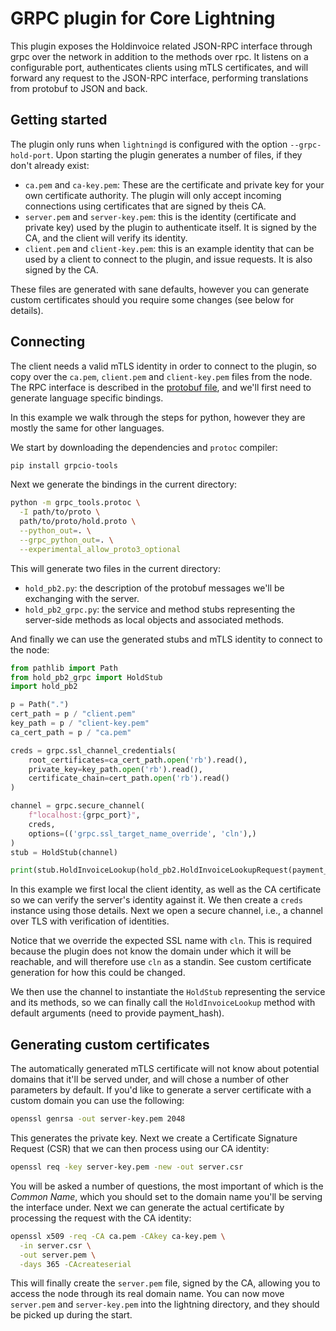 # GRPC plugin for Core Lightning

This plugin exposes the Holdinvoice related JSON-RPC interface through grpc over the
network in addition to the methods over rpc. It listens on a configurable port, authenticates clients
using mTLS certificates, and will forward any request to the JSON-RPC
interface, performing translations from protobuf to JSON and back.


## Getting started

The plugin only runs when `lightningd` is configured with the option
`--grpc-hold-port`. Upon starting the plugin generates a number of files,
if they don't already exist:

 - `ca.pem` and `ca-key.pem`: These are the certificate and private
   key for your own certificate authority. The plugin will only accept
   incoming connections using certificates that are signed by theis
   CA.
 - `server.pem` and `server-key.pem`: this is the identity
   (certificate and private key) used by the plugin to authenticate
   itself. It is signed by the CA, and the client will verify its
   identity.
 - `client.pem` and `client-key.pem`: this is an example identity that
   can be used by a client to connect to the plugin, and issue
   requests. It is also signed by the CA.
   
These files are generated with sane defaults, however you can generate
custom certificates should you require some changes (see below for
details).

## Connecting

The client needs a valid mTLS identity in order to connect to the
plugin, so copy over the `ca.pem`, `client.pem` and `client-key.pem`
files from the node. The RPC interface is described in the [protobuf
file][proto], and we'll first need to generate language specific
bindings.

In this example we walk through the steps for python, however they are
mostly the same for other languages.

We start by downloading the dependencies and `protoc` compiler:

```bash
pip install grpcio-tools
```

Next we generate the bindings in the current directory:

```bash
python -m grpc_tools.protoc \
  -I path/to/proto \
  path/to/proto/hold.proto \
  --python_out=. \
  --grpc_python_out=. \
  --experimental_allow_proto3_optional
```

This will generate two files in the current directory:

 - `hold_pb2.py`: the description of the protobuf messages we'll be
   exchanging with the server.
 - `hold_pb2_grpc.py`: the service and method stubs representing the
   server-side methods as local objects and associated methods.
   
And finally we can use the generated stubs and mTLS identity to
connect to the node:

```python
from pathlib import Path
from hold_pb2_grpc import HoldStub
import hold_pb2

p = Path(".")
cert_path = p / "client.pem"
key_path = p / "client-key.pem"
ca_cert_path = p / "ca.pem"

creds = grpc.ssl_channel_credentials(
    root_certificates=ca_cert_path.open('rb').read(),
    private_key=key_path.open('rb').read(),
    certificate_chain=cert_path.open('rb').read()
)

channel = grpc.secure_channel(
	f"localhost:{grpc_port}",
	creds,
	options=(('grpc.ssl_target_name_override', 'cln'),)
)
stub = HoldStub(channel)

print(stub.HoldInvoiceLookup(hold_pb2.HoldInvoiceLookupRequest(payment_hash=payment_hash)))
```

In this example we first local the client identity, as well as the CA
certificate so we can verify the server's identity against it. We then
create a `creds` instance using those details. Next we open a secure
channel, i.e., a channel over TLS with verification of identities.

Notice that we override the expected SSL name with `cln`. This is
required because the plugin does not know the domain under which it
will be reachable, and will therefore use `cln` as a standin. See
custom certificate generation for how this could be changed.

We then use the channel to instantiate the `HoldStub` representing the
service and its methods, so we can finally call the `HoldInvoiceLookup` method
with default arguments (need to provide payment_hash).

## Generating custom certificates

The automatically generated mTLS certificate will not know about
potential domains that it'll be served under, and will chose a number
of other parameters by default. If you'd like to generate a server
certificate with a custom domain you can use the following:


```bash
openssl genrsa -out server-key.pem 2048
```

This generates the private key. Next we create a Certificate Signature Request (CSR) that we can then process using our CA identity:

```bash
openssl req -key server-key.pem -new -out server.csr
```

You will be asked a number of questions, the most important of which
is the _Common Name_, which you should set to the domain name you'll
be serving the interface under. Next we can generate the actual
certificate by processing the request with the CA identity:

```bash
openssl x509 -req -CA ca.pem -CAkey ca-key.pem \
  -in server.csr \
  -out server.pem \
  -days 365 -CAcreateserial
```

This will finally create the `server.pem` file, signed by the CA,
allowing you to access the node through its real domain name. You can
now move `server.pem` and `server-key.pem` into the lightning
directory, and they should be picked up during the start.

[proto]: https://github.com/ElementsProject/lightning/blob/master/cln-grpc/proto/node.proto
